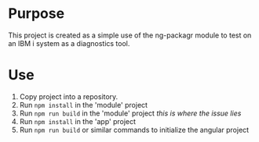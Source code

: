 # Purpose

This project is created as a simple use of the ng-packagr module to test on an IBM i system as a diagnostics tool.

# Use

1. Copy project into a repository.
2. Run `npm install` in the 'module' project
3. Run `npm run build` in the 'module' project *this is where the issue lies*
4. Run `npm install` in the 'app' project
5. Run `npm run build` or similar commands to initialize the angular project
